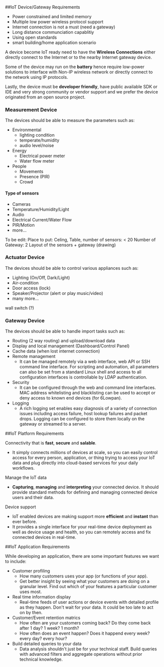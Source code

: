 ##IoT Device/Gateway Requirements

* Power constrained and limited memory
* Multiple low power wireless protocol support
* Internet connection is not a must (need a gateway)
* Long distance communciation capablitiy
* Using open standards
* smart building/home application scenario

A device become IoT ready need to have the **Wireless Connections** either directly connect to the Internet or to the nearby Internet gateway device.

Some of the device may run on the **battery** hence require low-power solutions to interface with Non-IP wireless network or directly connect to the network using IP protocols.

Lastly, the device must be **developer friendly**, have public available SDK or IDE and very strong community or vendor support and we prefer the device originated from an open source project.


### Measurement Device
The devices should be able to measure the parameters such as:

* Environmental
	* lighting condition
	* temperate/humidity
	* audio level/noise
* Energy
	* Electrical power meter
	* Water flow meter
* People
	* Movements
	* Presence (PIR)
	* Crowd

#### Type of sensors

* Cameras
* Temperature/Humidity/Light
* Audio
* Electrical Current/Water Flow
* PIR/Motion
* more...

To be edit:
Place to put: Celing, Table, 
number of sensors: < 20
Number of Gateway: 2
Layout of the sensors + gateway (drawing)



### Actuator Device
The devices should be able to control various appliances such as:

* Lighting (On/Off, Dark/Light)
* Air-condition
* Door access (lock)
* Speaker/Projector (alert or play music/video)
* many more...

wall switch (?)

### Gateway Device
The devices should be able to handle import tasks such as:

* Routing (2 way routing) and upload/download data
* Display and local management (Dashboard/Control Panel)
* Cache data (when lost internet connection)
* Remote management
	*  It can be managed remotely via a web interface, web API or SSH command line interface. For scripting and automation, all parameters can also be set from a standard Linux shell and access
to all configuration interfaces is controllable by LDAP authentication.
* Security
	* It can be configured through the web and command line interfaces. MAC address whitelisting and blacklisting can be used to accept or deny access to known end devices (for 6Lowpan).
* Logging
	* A rich logging set enables easy diagnosis of a variety of connection issues including access failure, host lookup failures and packet drops. Logging can be configured to store them locally on the gateway or streamed to a server.


##IoT Platform Requirements

Connectivity that is **fast**, **secure** and **salable**. 

* It simply connects millions of devices at scale, so you can easily control access for every person, application, or thing trying to access your IoT data and plug directly into cloud-based services for your daily workflows.

Manage the IoT data

* **Capturing**, **managing** and **interpreting** your connected device. It should provide standard methods for defining and managing connected device users and their data.

Device support

* IoT enabled devices are making support more **efficient** and **instant** than ever before.
* It provides a single interface for your real-time device deployment as well as device usage and health, so you can remotely access and fix connected devices in real-time.



##IoT Application Requirements

While developing an application, there are some important features we want to include:

* Customer profiling
	* How many customers uses your app (or functions of your app).
	* Get better insight by seeing what your customers are doing on a granular level. Find out which of your features a particular customer uses most.
* Real time information display
	* Real-time feeds of user actions or device events with detailed profile as they happen. Don't wait for your data. It could be too late to act on by then.
* Customer/Event retention matrics
	* How often are your customers coming back? Do they come back after 1 day? 1 week? 1 month?
	* How often does an event happen? Does it happend every week? every day? every hour?
* Build detailed queries to your data
	* Data analysis shouldn't just be for your technical staff. Build queries with advanced filters and aggregate operations without prior technical knowledge.